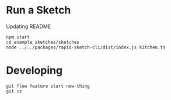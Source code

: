 # Run a Sketch

Updating README

```
npm start
cd example_sketches/sketches
node ../../packages/rapid-sketch-cli/dist/index.js kitchen.ts
```

# Developing

```
git flow feature start new-thing
git cz
```
